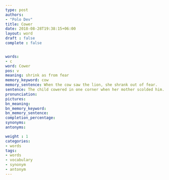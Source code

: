 ```yaml
---
type: post
authors:
- "Polo Dev"
title: Cower
date: 2018-08-28T19:38:15+06:00
layout: word
draft : false
complete : false


words:
- c
word: Cower
pos: v
meaning: shrink as from fear
memory_keyword: cow
memory_sentence: When the cow saw the lion, she shrank out of fear.
sentence: The child cowered in one corner when her mother scolded him.
pronunciation:
pictures:
bn_meaning:
bn_memory_keyword:
bn_memory_sentence:
completion_percentage:
synonyms:
antonyms:

weight : 1
categories:
- words
tags:
- words
- vocabulary
- synonym
- antonym
---
```

